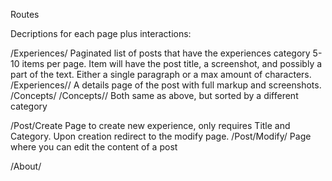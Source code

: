 ﻿Routes

Decriptions for each page plus interactions:

/Experiences/
Paginated list of posts that have the experiences category
5-10 items per page. Item will have the post title, a screenshot, and possibly a part of the text. Either a single paragraph or a max amount of characters.
/Experiences/<id>/
A details page of the post with full markup and screenshots.
/Concepts/
/Concepts/<id>/
Both same as above, but sorted by a different category


/Post/Create
Page to create new experience, only requires Title and Category. Upon creation redirect to the modify page.
/Post/Modify/<id>
Page where you can edit the content of a post

/About/

